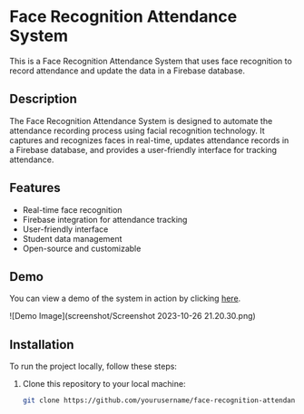 # Face Recognition Attendance System



This is a Face Recognition Attendance System that uses face recognition to record attendance and update the data in a Firebase database.

## Description

The Face Recognition Attendance System is designed to automate the attendance recording process using facial recognition technology. It captures and recognizes faces in real-time, updates attendance records in a Firebase database, and provides a user-friendly interface for tracking attendance.

## Features

- Real-time face recognition
- Firebase integration for attendance tracking
- User-friendly interface
- Student data management
- Open-source and customizable

## Demo

You can view a demo of the system in action by clicking [here]([https://www.example.com/demo](https://www.linkedin.com/posts/dhage-jagadish-89420522a_hello-connections-i-have-created-a-faceattendancesystem-activity-7123345923492962304-9QbM?utm_source=share&utm_medium=member_desktop)).

![Demo Image](screenshot/Screenshot 2023-10-26 21.20.30.png)

## Installation

To run the project locally, follow these steps:

1. Clone this repository to your local machine:

   ```bash
   git clone https://github.com/yourusername/face-recognition-attendance.git
